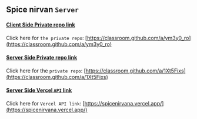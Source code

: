 ## Spice nirvan `Server`

#### [Client Side Private repo link](https://classroom.github.com/a/ym3y0_ro)
Click here for `the private repo`: [https://classroom.github.com/a/ym3y0_ro](https://classroom.github.com/a/ym3y0_ro)



#### [Server Side Private repo link](https://classroom.github.com/a/1Xt5Fixs)
Click here for the `private repo`: [https://classroom.github.com/a/1Xt5Fixs](https://classroom.github.com/a/1Xt5Fixs)



#### [Server Side Vercel `API` link](https://spicenirvana.vercel.app/)
Click here for `Vercel API link`: [https://spicenirvana.vercel.app/](https://spicenirvana.vercel.app/)


